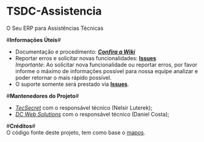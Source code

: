 # TSDC-Assistencia
O Seu ERP para Assistências Técnicas
<p />
<p />

#__Informações Úteis__#
* Documentação e procedimento: ___[Confira a Wiki](https://github.com/TecSecret/TSDC-Assistencia/wiki)___
* Reportar erros e solicitar novas funcionalidades: __[Issues](https://github.com/TecSecret/TSDC-Assistencia/issues)__<br />
_Importante_: Ao solicitar nova funcionalidade ou reportar erros, por favor informe o máximo de informações possível para nossa equipe analizar e poder retornar o mais rápido possível.<br />
* O suporte somente será prestado via __[Issues](https://github.com/TecSecret/TSDC-Assistencia/issues)__.<p /><p />

#__Mantenedores do Projeto__#<br />
* _[TecSecret](tecsecret.com.br)_ com o responsável técnico (Nelsir Luterek);<br />
* _[DC Web Solutions](dcwebsolutions.com.br)_ com o responsável técnico (Daniel Costa);

#__Créditos__#<br />
O código fonte deste projeto, tem como base o [mapos](RamonSilva20/mapos).
